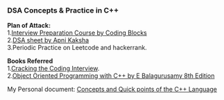 ### DSA Concepts & Practice in C++

**Plan of Attack:**<br/>
1.[Interview Preparation Course by Coding Blocks](https://online.codingblocks.com/courses/coding-interview-preparation-course-online-c-plus-plus)<br/>
2.[DSA sheet by Apni Kaksha](https://bit.ly/DSAbyApnaCollege)<br/>
3.Periodic Practice on Leetcode and hackerrank.<br/>

**Books Referred**<br/>
1.[Cracking the Coding Interview](https://www.amazon.in/Cracking-Coding-Interview-Programing-Questions/dp/0984782850).<br/>
2.[Object Oriented Programming with C++ by E Balagurusamy 8th Edition](https://www.amazon.in/Object-Oriented-Programming-C-8th-Balagurusamy/dp/9389949181/ref=pd_lpo_1?pd_rd_i=9389949181&psc=1)<br/>

My Personal document: [Concepts and Quick points of the C++ Language](https://docs.google.com/document/d/12COrV2-ORMOpB0KwkIpteSkqMmMvMqR-l6Gmi3rR2_Y/edit?usp=sharing)<br/>
